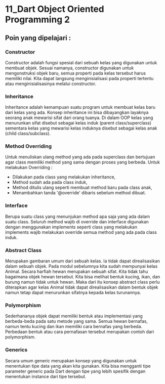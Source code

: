 # 11_Dart Object Oriented Programming 2

## Poin yang dipelajari :

### Constructor 
Constructor adalah fungsi spesial dari sebuah kelas yang digunakan untuk membuat objek. Sesuai namanya, constructor digunakan untuk mengonstruksi objek baru, semua properti pada kelas tersebut harus memiliki nilai. Kita dapat langsung menginisialisasi pada properti tertentu atau menginisialisasinya melalui constructor.

### Inheritance
Inheritance adalah kemampuan suatu program untuk membuat kelas baru dari kelas yang ada. Konsep inheritance ini bisa dibayangkan layaknya seorang anak mewarisi sifat dari orang tuanya. Di dalam OOP kelas yang menurunkan sifat disebut sebagai kelas induk (parent class/superclass) sementara kelas yang mewarisi kelas induknya disebut sebagai kelas anak (child class/subclass).

### Method Overriding 
Untuk menuliskan ulang method yang ada pada superclass dan bertujuan agar class memiliki method yang sama dengan proses yang berbeda. Untuk melakukan Overriding :
- Dilakukan pada class yang melakukan inheritance,
- Method sudah ada pada class induk,
- Method ditulis ulang seperti membuat method baru pada class anak,
- Menambahkan tanda '@override' dibaris sebelum method dibuat.

### Interface 
Berupa suatu class yang menunjukan method apa saja yang ada dalam suatu class. Seluruh method wajib di override dan interface digunakan dengan menggunakan implements seperti class yang melakukan implements wajib melakukan override semua method yang ada pada class induk.

### Abstract Class
Merupakan gambaran umum dari sebuah kelas. Ia tidak dapat direalisasikan dalam sebuah objek. Pada modul sebelumnya kita sudah mempunyai kelas Animal. Secara harfiah hewan merupakan sebuah sifat. Kita tidak tahu bagaimana objek hewan tersebut. Kita bisa melihat bentuk kucing, ikan, dan burung namun tidak untuk hewan. Maka dari itu konsep abstract class perlu diterapkan agar kelas Animal tidak dapat direalisasikan dalam bentuk objek namun tetap dapat menurunkan sifatnya kepada kelas turunannya.

### Polymorphism 
Sederhananya objek dapat memiliki bentuk atau implementasi yang berbeda-beda pada satu metode yang sama. Semua hewan bernafas, namun tentu kucing dan ikan memiliki cara bernafas yang berbeda. Perbedaan bentuk atau cara pernafasan tersebut merupakan contoh dari polymorphism.

### Generics
Secara umum generic merupakan konsep yang digunakan untuk menentukan tipe data yang akan kita gunakan. Kita bisa mengganti tipe parameter generic pada Dart dengan tipe yang lebih spesifik dengan menentukan instance dari tipe tersebut.